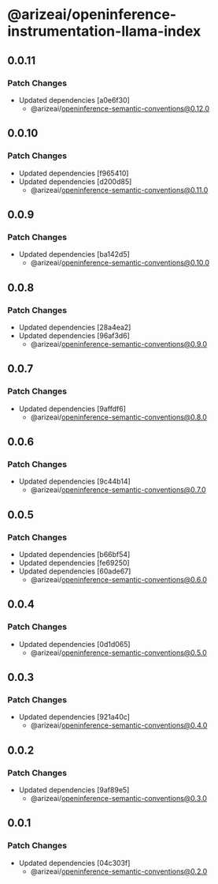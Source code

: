 # @arizeai/openinference-instrumentation-llama-index

## 0.0.11

### Patch Changes

- Updated dependencies [a0e6f30]
  - @arizeai/openinference-semantic-conventions@0.12.0

## 0.0.10

### Patch Changes

- Updated dependencies [f965410]
- Updated dependencies [d200d85]
  - @arizeai/openinference-semantic-conventions@0.11.0

## 0.0.9

### Patch Changes

- Updated dependencies [ba142d5]
  - @arizeai/openinference-semantic-conventions@0.10.0

## 0.0.8

### Patch Changes

- Updated dependencies [28a4ea2]
- Updated dependencies [96af3d6]
  - @arizeai/openinference-semantic-conventions@0.9.0

## 0.0.7

### Patch Changes

- Updated dependencies [9affdf6]
  - @arizeai/openinference-semantic-conventions@0.8.0

## 0.0.6

### Patch Changes

- Updated dependencies [9c44b14]
  - @arizeai/openinference-semantic-conventions@0.7.0

## 0.0.5

### Patch Changes

- Updated dependencies [b66bf54]
- Updated dependencies [fe69250]
- Updated dependencies [60ade67]
  - @arizeai/openinference-semantic-conventions@0.6.0

## 0.0.4

### Patch Changes

- Updated dependencies [0d1d065]
  - @arizeai/openinference-semantic-conventions@0.5.0

## 0.0.3

### Patch Changes

- Updated dependencies [921a40c]
  - @arizeai/openinference-semantic-conventions@0.4.0

## 0.0.2

### Patch Changes

- Updated dependencies [9af89e5]
  - @arizeai/openinference-semantic-conventions@0.3.0

## 0.0.1

### Patch Changes

- Updated dependencies [04c303f]
  - @arizeai/openinference-semantic-conventions@0.2.0
